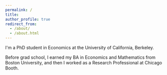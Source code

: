 ```yaml
---
permalink: /
title: 
author_profile: true
redirect_from: 
  - /about/
  - /about.html
---
```


I'm a PhD student in Economics at the University of California, Berkeley.

Before grad school, I earned my BA in Economics and Mathematics from Boston University, and then I worked as a Research Professional at Chicago Booth.
